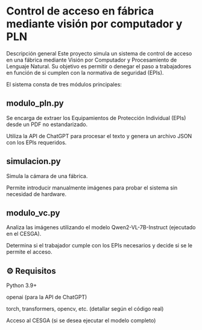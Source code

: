 # Control de acceso en fábrica mediante visión por computador y PLN
Descripción general
Este proyecto simula un sistema de control de acceso en una fábrica mediante Visión por Computador y Procesamiento de Lenguaje Natural. Su objetivo es permitir o denegar el paso a trabajadores en función de si cumplen con la normativa de seguridad (EPIs).

El sistema consta de tres módulos principales:

## modulo_pln.py

Se encarga de extraer los Equipamientos de Protección Individual (EPIs) desde un PDF no estandarizado.

Utiliza la API de ChatGPT para procesar el texto y genera un archivo JSON con los EPIs requeridos.

## simulacion.py

Simula la cámara de una fábrica.

Permite introducir manualmente imágenes para probar el sistema sin necesidad de hardware.

## modulo_vc.py

Analiza las imágenes utilizando el modelo Qwen2-VL-7B-Instruct (ejecutado en el CESGA).

Determina si el trabajador cumple con los EPIs necesarios y decide si se le permite el acceso.

## ⚙️ Requisitos
Python 3.9+

openai (para la API de ChatGPT)

torch, transformers, opencv, etc. (detallar según el código real)

Acceso al CESGA (si se desea ejecutar el modelo completo)

